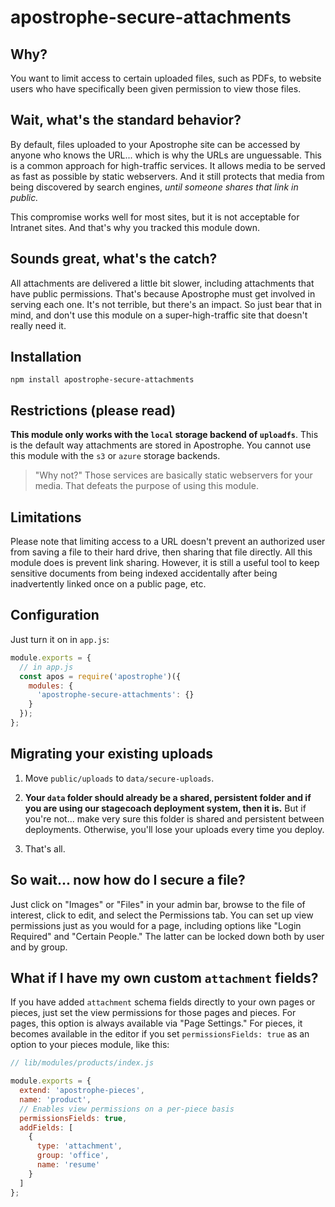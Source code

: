# apostrophe-secure-attachments

## Why?

You want to limit access to certain uploaded files, such as PDFs, to 
website users who have specifically been given permission to view
those files.

## Wait, what's the standard behavior?

By default, files uploaded to your Apostrophe site can be accessed
by anyone who knows the URL... which is why the URLs are unguessable.
This is a common approach for high-traffic services. It allows media
to be served as fast as possible by static webservers. And it still
protects that media from being discovered by search engines, *until
someone shares that link in public.* 

This compromise works well for most sites, but it is not acceptable
for Intranet sites. And that's why you tracked this module down.

## Sounds great, what's the catch?

All attachments are delivered a little bit slower, including attachments
that have public permissions. That's because Apostrophe must get
involved in serving each one. It's not terrible, but there's an impact.
So just bear that in mind, and don't use this module on a super-high-traffic
site that doesn't really need it.

## Installation

```
npm install apostrophe-secure-attachments
```

## Restrictions (**please read**)

**This module only works with the `local` storage backend of `uploadfs`**.
This is the default way attachments are stored in Apostrophe. You cannot
use this module with the `s3` or `azure` storage backends.

> "Why not?" Those services are basically static webservers for your media.
That defeats the purpose of using this module.

## Limitations

Please note that limiting access to a URL doesn't prevent an authorized user from saving a
file to their hard drive, then sharing that file directly. All this module does is prevent
link sharing. However, it is still a useful tool to keep sensitive documents from being
indexed accidentally after being inadvertently linked once on a public page, etc.

## Configuration

Just turn it on in `app.js`:

```javascript
module.exports = {
  // in app.js
  const apos = require('apostrophe')({
    modules: {
      'apostrophe-secure-attachments': {}
    }
  });
};
```

## Migrating your existing uploads

1. Move `public/uploads` to `data/secure-uploads`.

2. **Your `data` folder should already be a shared, persistent folder and if you are using our
stagecoach deployment system, then it is.** But if you're not... make very sure this folder is
shared and persistent between deployments. Otherwise, you'll lose your uploads every time
you deploy.

3. That's all.

## So wait... now how do I secure a file?

Just click on "Images" or "Files" in your admin bar, browse to the 
file of interest, click to edit, and select the Permissions tab. You can
set up view permissions just as you would for a page, including options
like "Login Required" and "Certain People." The latter can be locked down
both by user and by group.

## What if I have my own custom `attachment` fields?

If you have added `attachment` schema fields directly to your own pages
or pieces, just set the view permissions for those pages and pieces.
For pages, this option is always available via "Page Settings." For
pieces, it becomes available in the editor if you set `permissionsFields: true` as
an option to your pieces module, like this:

```javascript
// lib/modules/products/index.js

module.exports = {
  extend: 'apostrophe-pieces',
  name: 'product',
  // Enables view permissions on a per-piece basis
  permissionsFields: true,
  addFields: [
    {
      type: 'attachment',
      group: 'office',
      name: 'resume'
    }
  ]
};
```

